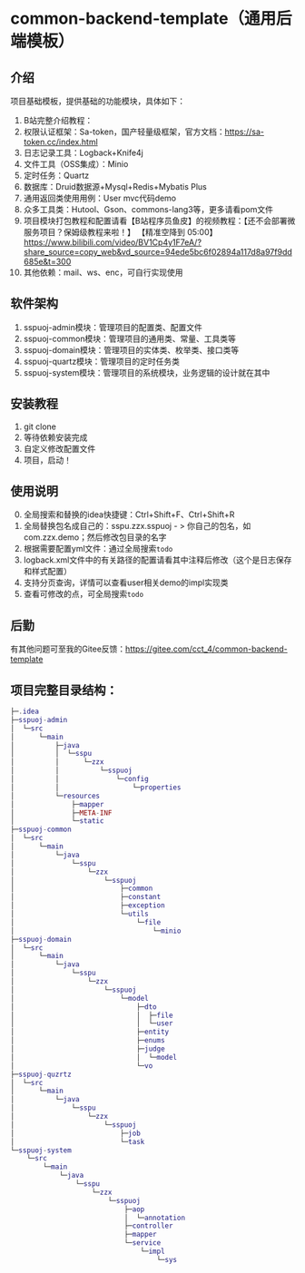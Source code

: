 # common-backend-template（通用后端模板）

## 介绍
项目基础模板，提供基础的功能模块，具体如下：
1. B站完整介绍教程：
2. 权限认证框架：Sa-token，国产轻量级框架，官方文档：https://sa-token.cc/index.html
3. 日志记录工具：Logback+Knife4j
4. 文件工具（OSS集成）：Minio
5. 定时任务：Quartz
6. 数据库：Druid数据源+Mysql+Redis+Mybatis Plus
7. 通用返回类使用用例：User mvc代码demo
8. 众多工具类：Hutool、Gson、commons-lang3等，更多请看pom文件
9. 项目模块打包教程和配置请看【B站程序员鱼皮】的视频教程：【还不会部署微服务项目？保姆级教程来啦！】 【精准空降到 05:00】 https://www.bilibili.com/video/BV1Cp4y1F7eA/?share_source=copy_web&vd_source=94ede5bc6f02894a117d8a97f9dd685e&t=300
10. 其他依赖：mail、ws、enc，可自行实现使用

## 软件架构
1. sspuoj-admin模块：管理项目的配置类、配置文件
2. sspuoj-common模块：管理项目的通用类、常量、工具类等
3. sspuoj-domain模块：管理项目的实体类、枚举类、接口类等
4. sspuoj-quartz模块：管理项目的定时任务类
5. sspuoj-system模块：管理项目的系统模块，业务逻辑的设计就在其中


## 安装教程

1. git clone 
2. 等待依赖安装完成
3. 自定义修改配置文件
4. 项目，启动！

## 使用说明
0. 全局搜索和替换的idea快捷键：Ctrl+Shift+F、Ctrl+Shift+R
1. 全局替换包名成自己的：sspu.zzx.sspuoj - > 你自己的包名，如com.zzx.demo；然后修改包目录的名字
2. 根据需要配置yml文件：通过全局搜索`todo`
3. logback.xml文件中的有关路径的配置请看其中注释后修改（这个是日志保存和样式配置）
4. 支持分页查询，详情可以查看user相关demo的impl实现类
5. 查看可修改的点，可全局搜索`todo`


## 后勤
有其他问题可至我的Gitee反馈：https://gitee.com/cct_4/common-backend-template

## 项目完整目录结构：
```lua
├─.idea
├─sspuoj-admin
│  └─src
│      └─main
│          ├─java
│          │  └─sspu
│          │      └─zzx
│          │          └─sspuoj
│          │              └─config
│          │                  └─properties
│          └─resources
│              ├─mapper
│              ├─META-INF
│              └─static
├─sspuoj-common
│  └─src
│      └─main
│          └─java
│              └─sspu
│                  └─zzx
│                      └─sspuoj
│                          ├─common
│                          ├─constant
│                          ├─exception
│                          └─utils
│                              └─file
│                                  └─minio
├─sspuoj-domain
│  └─src
│      └─main
│          └─java
│              └─sspu
│                  └─zzx
│                      └─sspuoj
│                          └─model
│                              ├─dto
│                              │  ├─file
│                              │  └─user
│                              ├─entity
│                              ├─enums
│                              ├─judge
│                              │  └─model
│                              └─vo
├─sspuoj-quzrtz
│  └─src
│      └─main
│          └─java
│              └─sspu
│                  └─zzx
│                      └─sspuoj
│                          ├─job
│                          └─task
└─sspuoj-system
    └─src
        └─main
            └─java
                └─sspu
                    └─zzx
                        └─sspuoj
                            ├─aop
                            │  └─annotation
                            ├─controller
                            ├─mapper
                            └─service
                                └─impl
                                    └─sys